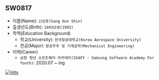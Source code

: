 ## SW0817

- 이름(Name): `신상훈(Sang Hun Shin)`
- 출생년도(Birth): `1993년생(1993)`
- 학력(Education Background)
  - 학교(University): `한국항공대학교(Korea Aerospace University)`
  - 전공(Major): `항공우주 및 기계공학(Mechanical Engineering)`
- 이력(Career)
  - `삼청 청년 소프트웨어 아카데미(SSAFY - Samsung Software Academy For Youth)`: 2020.07 ~ ing

[![Hits](https://hits.seeyoufarm.com/api/count/incr/badge.svg?url=https%3A%2F%2Fgithub.com%2Fsw0817%2F&count_bg=%239FB0FF&title_bg=%235A6DFF&icon=&icon_color=%23E7E7E7&title=hits&edge_flat=false)](https://hits.seeyoufarm.com)
